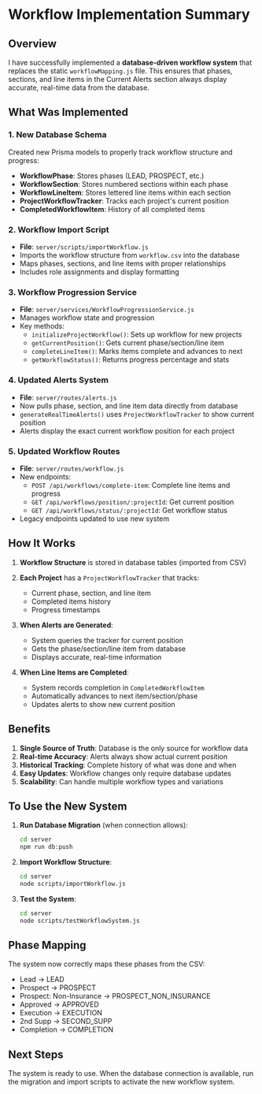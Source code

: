 # Workflow Implementation Summary

## Overview
I have successfully implemented a **database-driven workflow system** that replaces the static `workflowMapping.js` file. This ensures that phases, sections, and line items in the Current Alerts section always display accurate, real-time data from the database.

## What Was Implemented

### 1. **New Database Schema**
Created new Prisma models to properly track workflow structure and progress:

- **WorkflowPhase**: Stores phases (LEAD, PROSPECT, etc.)
- **WorkflowSection**: Stores numbered sections within each phase
- **WorkflowLineItem**: Stores lettered line items within each section
- **ProjectWorkflowTracker**: Tracks each project's current position
- **CompletedWorkflowItem**: History of all completed items

### 2. **Workflow Import Script**
- **File**: `server/scripts/importWorkflow.js`
- Imports the workflow structure from `workflow.csv` into the database
- Maps phases, sections, and line items with proper relationships
- Includes role assignments and display formatting

### 3. **Workflow Progression Service**
- **File**: `server/services/WorkflowProgressionService.js`
- Manages workflow state and progression
- Key methods:
  - `initializeProjectWorkflow()`: Sets up workflow for new projects
  - `getCurrentPosition()`: Gets current phase/section/line item
  - `completeLineItem()`: Marks items complete and advances to next
  - `getWorkflowStatus()`: Returns progress percentage and stats

### 4. **Updated Alerts System**
- **File**: `server/routes/alerts.js`
- Now pulls phase, section, and line item data directly from database
- `generateRealTimeAlerts()` uses `ProjectWorkflowTracker` to show current position
- Alerts display the exact current workflow position for each project

### 5. **Updated Workflow Routes**
- **File**: `server/routes/workflow.js`
- New endpoints:
  - `POST /api/workflows/complete-item`: Complete line items and progress
  - `GET /api/workflows/position/:projectId`: Get current position
  - `GET /api/workflows/status/:projectId`: Get workflow status
- Legacy endpoints updated to use new system

## How It Works

1. **Workflow Structure** is stored in database tables (imported from CSV)
2. **Each Project** has a `ProjectWorkflowTracker` that tracks:
   - Current phase, section, and line item
   - Completed items history
   - Progress timestamps

3. **When Alerts are Generated**:
   - System queries the tracker for current position
   - Gets the phase/section/line item from database
   - Displays accurate, real-time information

4. **When Line Items are Completed**:
   - System records completion in `CompletedWorkflowItem`
   - Automatically advances to next item/section/phase
   - Updates alerts to show new current position

## Benefits

1. **Single Source of Truth**: Database is the only source for workflow data
2. **Real-time Accuracy**: Alerts always show actual current position
3. **Historical Tracking**: Complete history of what was done and when
4. **Easy Updates**: Workflow changes only require database updates
5. **Scalability**: Can handle multiple workflow types and variations

## To Use the New System

1. **Run Database Migration** (when connection allows):
   ```bash
   cd server
   npm run db:push
   ```

2. **Import Workflow Structure**:
   ```bash
   cd server
   node scripts/importWorkflow.js
   ```

3. **Test the System**:
   ```bash
   cd server
   node scripts/testWorkflowSystem.js
   ```

## Phase Mapping
The system now correctly maps these phases from the CSV:
- Lead → LEAD
- Prospect → PROSPECT
- Prospect: Non-Insurance → PROSPECT_NON_INSURANCE
- Approved → APPROVED
- Execution → EXECUTION
- 2nd Supp → SECOND_SUPP
- Completion → COMPLETION

## Next Steps
The system is ready to use. When the database connection is available, run the migration and import scripts to activate the new workflow system.
